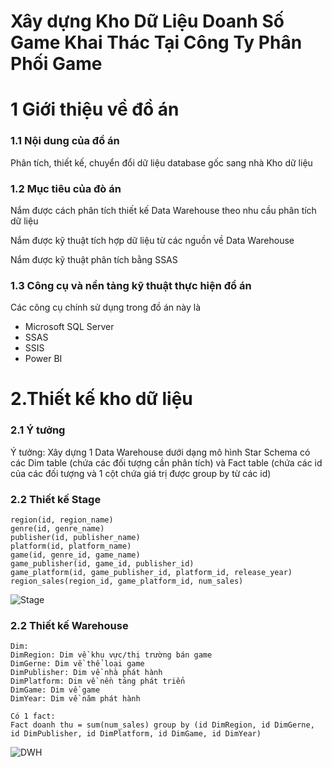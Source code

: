 # Xây dựng Kho Dữ Liệu Doanh Số Game Khai Thác Tại Công Ty Phân Phối Game

# 1 Giới thiệu về đồ án
### 1.1 Nội dung của đồ án
Phân tích, thiết kế, chuyển đổi dữ liệu database gốc sang nhà Kho dữ liệu

### 1.2 Mục tiêu của đò án
Nắm được cách phân tích thiết kế Data Warehouse theo nhu cầu phân tích dữ liệu

Nắm được kỹ thuật tích hợp dữ liệu từ các nguồn về Data Warehouse

Nắm được kỹ thuật phân tích bằng SSAS
### 1.3 Công cụ và nền tảng kỹ thuật thực hiện đồ án
Các công cụ chính sử dụng trong đồ án này là 
+ Microsoft SQL Server 
+ SSAS
+ SSIS
+ Power BI
  
# 2.Thiết kế kho dữ liệu
### 2.1 Ý tưởng

Ý tưởng: Xây dựng 1 Data Warehouse dưới dạng mô hình Star Schema có các Dim table (chứa các đối tượng cần phân tích) và Fact table (chứa các id của các đối tượng và 1 cột chứa giá trị được group by từ các id)

### 2.2 Thiết kế Stage
```
region(id, region_name)
genre(id, genre_name)
publisher(id, publisher_name)
platform(id, platform_name)
game(id, genre_id, game_name)
game_publisher(id, game_id, publisher_id)
game_platform(id, game_publisher_id, platform_id, release_year)
region_sales(region_id, game_platform_id, num_sales)

```
![Stage](https://github.com/minhduc2672002/DWH_GameSale/assets/133132824/2a45579d-3e95-4b2e-88ba-3e3e8cb7bfd4)

### 2.2 Thiết kế Warehouse
```
Dim:
DimRegion: Dim về khu vực/thị trường bán game
DimGerne: Dim về thể loại game
DimPublisher: Dim về nhà phát hành
DimPlatform: Dim về nền tảng phát triển
DimGame: Dim về game
DimYear: Dim về năm phát hành

Có 1 fact:
Fact doanh thu = sum(num_sales) group by (id DimRegion, id DimGerne, id DimPublisher, id DimPlatform, id DimGame, id DimYear)

```
![DWH](https://github.com/minhduc2672002/DWH_GameSale/assets/133132824/75962bd7-e0df-47a1-984f-aa5950a983f4)
